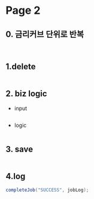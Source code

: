 # Page 2

## 0. 금리커브 단위로 반복&#x20;

```java
```

```java
```



## 1.delete&#x20;

```java
```

## 2. biz logic&#x20;

* input

```java
```



* logic&#x20;

```java
```



## 3. save&#x20;

```java
```

## 4.log

```java
completeJob("SUCCESS", jobLog);
```

